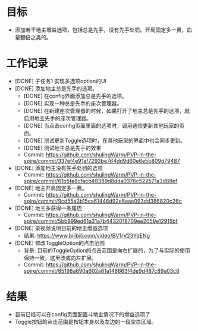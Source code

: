# 目标
- 添加若干地主增益选项，包括总是先手，没有先手处罚。开局固定多一费，血量翻倍之类的。

# 工作记录
- [DONE] 子任务1 实现多选项option的UI
- [DONE] 添加地主总是先手的选项。
	- [DONE] 在config界面添加总是先手的选项。
	- [DONE] 实现一种总是先手的座次管理器。
	- [DONE] 在新建座次管理器的时候，如果打开了地主总是先手的选项，就启用地主先手的座次管理器。
	- [DONE] 当点击config页面里面的选项时，调用通信更新其他玩家的页面。
	- [DONE] 测试更新Toggle选项时，在其他玩家的界面中也会同步更新。
	- [DONE] 测试地主总是先手的效果
	- Commit: https://github.com/shulingWarm/PVP-in-the-spire/commit/337ef4e91af7293be764dd9d60e6e5b809d79487
- [DONE] 添加地主没有先手处罚的选项
	- Commit: https://github.com/shulingWarm/PVP-in-the-spire/commit/61b5fe8cfacb48389d8dda0376c522571a3d88ef
- [DONE] 地主开局固定多一费。
	- Commit: https://github.com/shulingWarm/PVP-in-the-spire/commit/9cd55a3b15ca61446d92e6eae093dd386820c26c
- [DONE] 地主多获得一条尾巴
	- Commit: https://github.com/shulingWarm/PVP-in-the-spire/commit/5bb999ed61a31a7b4432018709ee2059e12915bf
- [DONE] 录视频说明目前的地主增益选项
	- 结果: https://www.bilibili.com/video/BV1rV23YdENg
- [DONE] 修改ToggleOption的点击范围
	- 背景: 目前的ToggleOption的点击范围是向右扩展的，为了与实际的使用保持一致，这里改成向左扩展。
	- Commit: https://github.com/shulingWarm/PVP-in-the-spire/commit/85198a690a602a61a148663f4de9d487c89a03c8

# 结果
- 目前已经可以在config页面配置斗地主情况下的增益选项了
- Toggle按钮的点击范围是按钮本身以及左边的一段空白区域。
